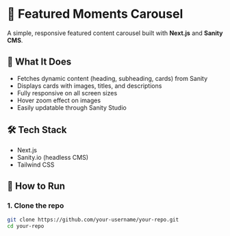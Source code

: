 # 🎯 Featured Moments Carousel

A simple, responsive featured content carousel built with **Next.js** and **Sanity CMS**.

## 🔧 What It Does

- Fetches dynamic content (heading, subheading, cards) from Sanity
- Displays cards with images, titles, and descriptions
- Fully responsive on all screen sizes
- Hover zoom effect on images
- Easily updatable through Sanity Studio

## 🛠️ Tech Stack

- Next.js
- Sanity.io (headless CMS)
- Tailwind CSS

## 🚀 How to Run

### 1. Clone the repo

```bash
git clone https://github.com/your-username/your-repo.git
cd your-repo
